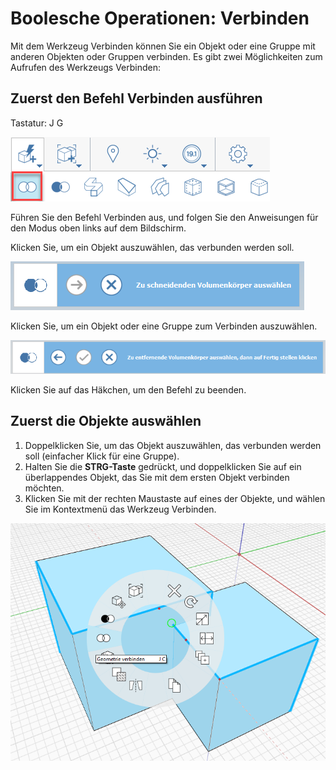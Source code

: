 # Boolesche Operationen: Verbinden

Mit dem Werkzeug Verbinden können Sie ein Objekt oder eine Gruppe mit anderen Objekten oder Gruppen verbinden. Es gibt zwei Möglichkeiten zum Aufrufen des Werkzeugs Verbinden:

## Zuerst den Befehl Verbinden ausführen

Tastatur: J G

![](../.gitbook/assets/boolean_join.png)

Führen Sie den Befehl Verbinden aus, und folgen Sie den Anweisungen für den Modus oben links auf dem Bildschirm.

Klicken Sie, um ein Objekt auszuwählen, das verbunden werden soll.

![](../.gitbook/assets/cut_mode01.png)

Klicken Sie, um ein Objekt oder eine Gruppe zum Verbinden auszuwählen.

![](../.gitbook/assets/cut_mode02.png)

Klicken Sie auf das Häkchen, um den Befehl zu beenden. 

## Zuerst die Objekte auswählen

1. Doppelklicken Sie, um das Objekt auszuwählen, das verbunden werden soll \(einfacher Klick für eine Gruppe\).
2. Halten Sie die **STRG-Taste** gedrückt, und doppelklicken Sie auf ein überlappendes Objekt, das Sie mit dem ersten Objekt verbinden möchten.
3. Klicken Sie mit der rechten Maustaste auf eines der Objekte, und wählen Sie im Kontextmenü das Werkzeug Verbinden.

![](../.gitbook/assets/join-tool.png)



